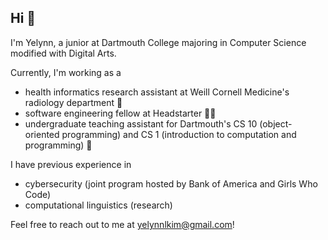 ## Hi 🌱

I'm Yelynn, a junior at Dartmouth College majoring in Computer Science modified with Digital Arts. 

Currently, I'm working as a
- health informatics research assistant at Weill Cornell Medicine's radiology department  🩻
- software engineering fellow at Headstarter 👩‍💻
- undergraduate teaching assistant for Dartmouth's CS 10 (object-oriented programming) and CS 1 (introduction to computation and programming) 📝

I have previous experience in
- cybersecurity (joint program hosted by Bank of America and Girls Who Code)
- computational linguistics (research)

Feel free to reach out to me at yelynnlkim@gmail.com!
